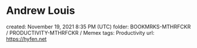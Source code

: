 # Andrew Louis

created: November 19, 2021 8:35 PM (UTC)
folder: BOOKMRKS-MTHRFCKR / PRODUCTIVITY-MTHRFCKR / Memex
tags: Productivity
url: https://hyfen.net